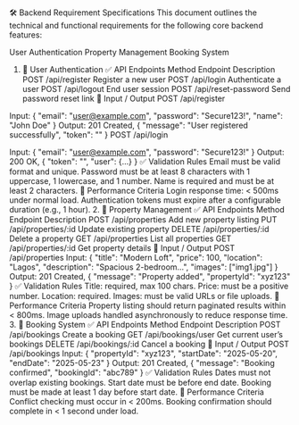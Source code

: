 🛠️ Backend Requirement Specifications
This document outlines the technical and functional requirements for the following core backend features:

User Authentication
Property Management
Booking System
1. 🔐 User Authentication
✅ API Endpoints
Method	Endpoint	Description
POST	/api/register	Register a new user
POST	/api/login	Authenticate a user
POST	/api/logout	End user session
POST	/api/reset-password	Send password reset link
🔽 Input / Output
POST /api/register

Input: { "email": "user@example.com", "password": "Secure123!", "name": "John Doe" }
Output: 201 Created, { "message": "User registered successfully", "token": "<jwt>" }
POST /api/login

Input: { "email": "user@example.com", "password": "Secure123!" }
Output: 200 OK, { "token": "<jwt>", "user": {...} }
✅ Validation Rules
Email must be valid format and unique.
Password must be at least 8 characters with 1 uppercase, 1 lowercase, and 1 number.
Name is required and must be at least 2 characters.
🚀 Performance Criteria
Login response time: < 500ms under normal load.
Authentication tokens must expire after a configurable duration (e.g., 1 hour).
2. 🏡 Property Management
✅ API Endpoints
Method	Endpoint	Description
POST	/api/properties	Add new property listing
PUT	/api/properties/:id	Update existing property
DELETE	/api/properties/:id	Delete a property
GET	/api/properties	List all properties
GET	/api/properties/:id	Get property details
🔽 Input / Output
POST /api/properties
Input: { "title": "Modern Loft", "price": 100, "location": "Lagos", "description": "Spacious 2-bedroom...", "images": ["img1.jpg"] }
Output: 201 Created, { "message": "Property added", "propertyId": "xyz123" }
✅ Validation Rules
Title: required, max 100 chars.
Price: must be a positive number.
Location: required.
Images: must be valid URLs or file uploads.
🚀 Performance Criteria
Property listing should return paginated results within < 800ms.
Image uploads handled asynchronously to reduce response time.
3. 📅 Booking System
✅ API Endpoints
Method	Endpoint	Description
POST	/api/bookings	Create a booking
GET	/api/bookings/user	Get current user’s bookings
DELETE	/api/bookings/:id	Cancel a booking
🔽 Input / Output
POST /api/bookings
Input: { "propertyId": "xyz123", "startDate": "2025-05-20", "endDate": "2025-05-23" }
Output: 201 Created, { "message": "Booking confirmed", "bookingId": "abc789" }
✅ Validation Rules
Dates must not overlap existing bookings.
Start date must be before end date.
Booking must be made at least 1 day before start date.
🚀 Performance Criteria
Conflict checking must occur in < 200ms.
Booking confirmation should complete in < 1 second under load.